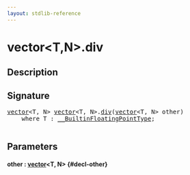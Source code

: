 ```yaml
---
layout: stdlib-reference
---
```


# vector\<T,N\>\.div

## Description





## Signature 

<pre>
<a href="/stdlib-reference/types/vector/index" class="code_type">vector</a>&lt;<span class="code_type">T</span>, N&gt; <a href="/stdlib-reference/types/vector/index" class="code_type">vector</a>&lt;<span class="code_type">T</span>, N&gt;.<a href="/stdlib-reference/types/vector/div">div</a>(<a href="/stdlib-reference/types/vector/index" class="code_type">vector</a>&lt;<span class="code_type">T</span>, N&gt; <span class='code_param'>other</span>)
    <span class='code_keyword'>where</span> <span class="code_type">T</span> : <a href="/stdlib-reference/interfaces/BuiltinFloatingPointType/index" class="code_type">__BuiltinFloatingPointType</a>;

</pre>

## Parameters

#### other  : [vector](/stdlib-reference/types/vector/index)\<T, N\> {#decl-other}

